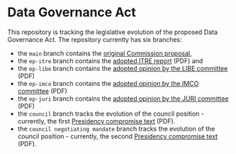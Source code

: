 # Data Governance Act 

This repository is tracking the legislative evolution of the proposed Data Governance Act. 
The repository currently has six branches:
* the ```main``` branch contains the [original Commission proposal](https://eur-lex.europa.eu/legal-content/EN/TXT/?uri=CELEX%3A52020PC0767), 
* the ```ep-itre``` branch  contains the [adopted ITRE report](https://www.europarl.europa.eu/meetdocs/2014_2019/plmrep/COMMITTEES/ITRE/DV/2021/07-15/CAs_DGA_EN.pdf) (PDF) and 
* the ```ep-libe``` branch contains the [adopted opinion by the LIBE committee](https://www.europarl.europa.eu/meetdocs/2014_2019/plmrep/COMMITTEES/LIBE/AD/2021/07-15/1235068EN.pdf) (PDF)
* the ```ep-imco``` branch contains the [adopted opinion by the IMCO committee](https://www.europarl.europa.eu/meetdocs/2014_2019/plmrep/COMMITTEES/IMCO/AD/2021/07-15/1234693EN.pdf) (PDF)
* the ```ep-juri``` branch contains the [adopted opinion by the JURI committee](https://www.europarl.europa.eu/meetdocs/2014_2019/plmrep/COMMITTEES/JURI/AD/2021/07-15/1235429EN.pdf) (PDF)
* the ```council``` branch tracks the evolution of the council position - currently, the first [Presidency compromise text](https://data.consilium.europa.eu/doc/document/ST-6297-2021-INIT/en/pdf) (PDF). 
* the ```council negotiating mandate``` branch tracks the evolution of the council position - currently, the second [Presidency compromise text](https://data.consilium.europa.eu/doc/document/ST-12124-2021-INIT/en/pdf) (PDF).
